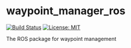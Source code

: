 # waypoint_manager_ros

[![Build Status](http://jenkins.ros.org/buildStatus/icon?job=devel-indigo-roslint/ARCH_PARAM=amd64,UBUNTU_PARAM=trusty,label=devel)](http://jenkins.ros.org/buildStatus/icon?job=devel-indigo-roslint/ARCH_PARAM=amd64,UBUNTU_PARAM=trusty,label=devel)
[![License: MIT](https://img.shields.io/badge/License-MIT-yellow.svg)](https://opensource.org/licenses/MIT)

The ROS package for waypoint management
